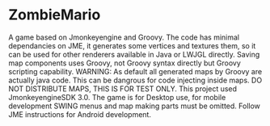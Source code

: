 # ZombieMario
A game based on Jmonkeyengine and Groovy.
The code has minimal dependancies on JME, it generates some vertices and textures them, so it can be used for other renderers available in Java or LWJGL directly.
Saving map components uses Groovy, not Groovy syntax directly but Groovy scripting capability.
WARNING: As default all generated maps by Groovy are actually java code. This can be dangrous for code injecting inside maps.
DO NOT DISTRIBUTE MAPS, THIS IS FOR TEST ONLY.
This project used JmonkeyengineSDK 3.0.
The game is for Desktop use, for mobile development SWING menus and map making parts must be omitted. Follow JME instructions for Android development.
